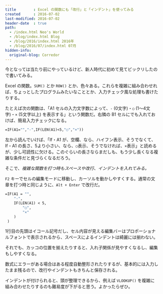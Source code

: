 ```yaml
---
title        : Excel の関数にも「改行」と「インデント」を使ってみる
created      : 2016-07-02
last-modified: 2016-07-02
header-date  : true
path:
  - /index.html Neo's World
  - /blog/index.html Blog
  - /blog/2016/index.html 2016年
  - /blog/2016/07/index.html 07月
hidden-info:
  original-blog: Corredor
---
```


今となっては当たり前にやっているけど、新人時代に初めて見てビックリしたので書いてみる。

Excel の関数。`SUM()` とか `ROW()` とか、色々ある。これらを複雑に組み合わせれば、ちょっとしたプログラムみたいなこととか、入力チェック風な処理も書けたりする。

たとえば次の関数は、「A1 セルの入力文字数によって、`-` (0文字)・`○` (1～4文字)・`×` (5文字以上) を表示する」という関数だ。右隣の B1 セルにでも入れておけば、簡易入力チェックになる。

```vb
=IF(A1="","-",IF(LEN(A1)<5,"○","×"))
```

左から読んでいけば、「If・A1 が、空欄、なら、ハイフン表示、そうでなくて、If・A1 の長さ、5より小さい、なら、`○`表示、そうでなければ、`×`表示」と読めるが、少し可読性に欠ける。このぐらいの長さならまだしも、もう少し長くなる複雑な条件だと見づらくなるだろう。

そこで、_複雑な関数を打つ時もスペースや改行、インデントを入れてみる。_

`F2` キーでセルの編集モードに移動し、カーソルを動かしやすくする。通常の文章を打つ時と同じように、`Alt + Enter` で改行だ。

```vb
=IF(A1 = "",
    "-",
    IF(LEN(A1) < 5,
        "○",
        "×"
    )
 )
```

1行目の先頭はイコール記号だし、セル内容が見える編集バーはプロポーショナルフォントで表示されるから、スペースによるインデントは綺麗には揃わない。

それでも、カッコの位置を揃えたりすると、入れ子関係が見やすくなるし、編集もしやすくなる。

数式にエラーがある場合はある程度自動整形されたりするが、基本的には入力したまま残るので、改行やインデントもきちんと保存される。

インデントが付けられると、頭が整理できるから、例えば `VLOOKUP()` を複雑に組み合わせたりするのも難易度が下がると思う。よかったらぜひ。
